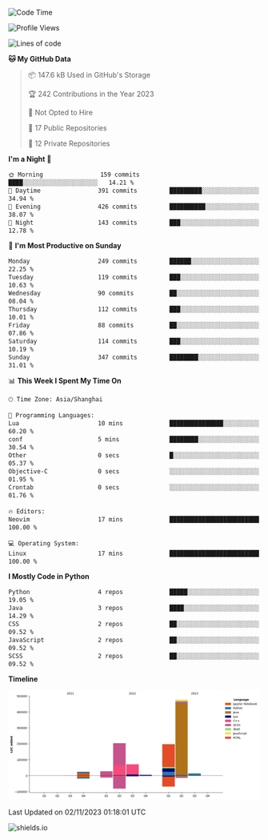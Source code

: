 <!--START_SECTION:waka-->
![Code Time](http://img.shields.io/badge/Code%20Time-346%20hrs%209%20mins-blue)

![Profile Views](http://img.shields.io/badge/Profile%20Views-0-blue)

![Lines of code](https://img.shields.io/badge/From%20Hello%20World%20I%27ve%20Written-1.0%20million%20lines%20of%20code-blue)

**🐱 My GitHub Data** 

> 📦 147.6 kB Used in GitHub's Storage 
 > 
> 🏆 242 Contributions in the Year 2023
 > 
> 🚫 Not Opted to Hire
 > 
> 📜 17 Public Repositories 
 > 
> 🔑 12 Private Repositories 
 > 
**I'm a Night 🦉** 

```text
🌞 Morning                159 commits         ████░░░░░░░░░░░░░░░░░░░░░   14.21 % 
🌆 Daytime                391 commits         █████████░░░░░░░░░░░░░░░░   34.94 % 
🌃 Evening                426 commits         ██████████░░░░░░░░░░░░░░░   38.07 % 
🌙 Night                  143 commits         ███░░░░░░░░░░░░░░░░░░░░░░   12.78 % 
```
📅 **I'm Most Productive on Sunday** 

```text
Monday                   249 commits         ██████░░░░░░░░░░░░░░░░░░░   22.25 % 
Tuesday                  119 commits         ███░░░░░░░░░░░░░░░░░░░░░░   10.63 % 
Wednesday                90 commits          ██░░░░░░░░░░░░░░░░░░░░░░░   08.04 % 
Thursday                 112 commits         ███░░░░░░░░░░░░░░░░░░░░░░   10.01 % 
Friday                   88 commits          ██░░░░░░░░░░░░░░░░░░░░░░░   07.86 % 
Saturday                 114 commits         ███░░░░░░░░░░░░░░░░░░░░░░   10.19 % 
Sunday                   347 commits         ████████░░░░░░░░░░░░░░░░░   31.01 % 
```


📊 **This Week I Spent My Time On** 

```text
🕑︎ Time Zone: Asia/Shanghai

💬 Programming Languages: 
Lua                      10 mins             ███████████████░░░░░░░░░░   60.20 % 
conf                     5 mins              ████████░░░░░░░░░░░░░░░░░   30.54 % 
Other                    0 secs              █░░░░░░░░░░░░░░░░░░░░░░░░   05.37 % 
Objective-C              0 secs              ░░░░░░░░░░░░░░░░░░░░░░░░░   01.95 % 
Crontab                  0 secs              ░░░░░░░░░░░░░░░░░░░░░░░░░   01.76 % 

🔥 Editors: 
Neovim                   17 mins             █████████████████████████   100.00 % 

💻 Operating System: 
Linux                    17 mins             █████████████████████████   100.00 % 
```

**I Mostly Code in Python** 

```text
Python                   4 repos             █████░░░░░░░░░░░░░░░░░░░░   19.05 % 
Java                     3 repos             ████░░░░░░░░░░░░░░░░░░░░░   14.29 % 
CSS                      2 repos             ██░░░░░░░░░░░░░░░░░░░░░░░   09.52 % 
JavaScript               2 repos             ██░░░░░░░░░░░░░░░░░░░░░░░   09.52 % 
SCSS                     2 repos             ██░░░░░░░░░░░░░░░░░░░░░░░   09.52 % 
```



**Timeline**

![Lines of Code chart](https://raw.githubusercontent.com/kopp4/kopp4/main/assets/bar_graph.png)


 Last Updated on 02/11/2023 01:18:01 UTC
<!--END_SECTION:waka-->
![shields.io](https://img.shields.io/github/commit-activity/w/kopp4/kopp4?color=g&label=abusing%20bot&style=flat-square)
